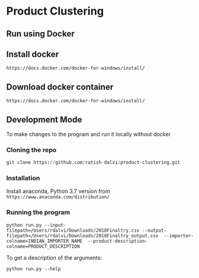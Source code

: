 # Product Clustering


## Run using Docker 

## Install docker

``` 
https://docs.docker.com/docker-for-windows/install/
```

## Download docker container

``` 
https://docs.docker.com/docker-for-windows/install/
```


## Development Mode

To make changes to the program and run it locally without docker

###  Cloning the repo

``` python
git clone https://github.com/ratish-dalvi/product-clustering.git

```

###  Installation

Install anaconda, Python 3.7 version from `https://www.anaconda.com/distribution/`


### Running the program

```
python run.py --input-filepath=/Users/rdalvi/Downloads/2018Finaltry.csv --output-filepath=/Users/rdalvi/Downloads/2018Finaltry_output.csv  --importer-colname=INDIAN_IMPORTER_NAME  --product-description-colname=PRODUCT_DESCRIPTION
```

To get a description of the arguments:

```
python run.py --help
```


